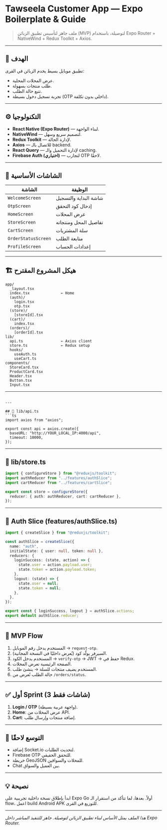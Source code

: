 # Tawseela Customer App — Expo Boilerplate & Guide

> ملف جاهز لتأسيس تطبيق الزبائن (MVP) لتوصيلة، باستخدام Expo Router + NativeWind + Redux Toolkit + Axios.

---

## 🎯 الهدف
تطبيق موبايل بسيط يخدم الزبائن في القرى:
- عرض المحلات المحلية.
- طلب منتجات بسهولة.
- تتبع حالة الطلب.
- تجربة تسجيل دخول بسيطة (OTP داخلي بدون تكلفة).

---

## ⚙️ التكنولوجيا
- **React Native (Expo Router)** — لبناء الواجهة.
- **NativeWind** — لتصميم سريع وسهل.
- **Redux Toolkit** — لإدارة الحالة.
- **Axios** — للاتصال بالـ backend.
- **React Query** — لإدارة التحميل والـ caching.
- **Firebase Auth (اختياري)** — لتجارب OTP لاحقًا.

---

## 🧩 الشاشات الأساسية
| الشاشة | الوظيفة |
|---------|----------|
| `WelcomeScreen` | شاشة البداية والتسجيل |
| `OtpScreen` | إدخال كود التحقق |
| `HomeScreen` | عرض المحلات |
| `StoreScreen` | تفاصيل المحل ومنتجاته |
| `CartScreen` | سلة المشتريات |
| `OrderStatusScreen` | متابعة الطلب |
| `ProfileScreen` | إعدادات الحساب |

---

## 🏗️ هيكل المشروع المقترح
```
app/
  _layout.tsx
  index.tsx              ← Home
  (auth)/
    login.tsx
    otp.tsx
  (store)/
    [storeId].tsx
  (cart)/
    index.tsx
  (orders)/
    [orderId].tsx
lib/
  api.ts                 ← Axios client
  store.ts               ← Redux setup
  hooks/
    useAuth.ts
    useCart.ts
components/
  StoreCard.tsx
  ProductCard.tsx
  Header.tsx
  Button.tsx
  Input.tsx
```

---

<!-- ## ⚡️ أوامر التأسيس
```bash
npx create-expo-app tawseela-client
cd tawseela-client
npm i nativewind @reduxjs/toolkit react-redux axios react-query
npx expo install react-native-safe-area-context react-native-screens -->
```

---

## 🧩 lib/api.ts
```ts
import axios from "axios";

export const api = axios.create({
  baseURL: "http://YOUR_LOCAL_IP:4000/api",
  timeout: 10000,
});
```

---

## 🧠 lib/store.ts
```ts
import { configureStore } from "@reduxjs/toolkit";
import authReducer from "../features/authSlice";
import cartReducer from "../features/cartSlice";

export const store = configureStore({
  reducer: { auth: authReducer, cart: cartReducer },
});
```

---

## 🔑 Auth Slice (features/authSlice.ts)
```ts
import { createSlice } from "@reduxjs/toolkit";

const authSlice = createSlice({
  name: "auth",
  initialState: { user: null, token: null },
  reducers: {
    loginSuccess: (state, action) => {
      state.user = action.payload.user;
      state.token = action.payload.token;
    },
    logout: (state) => {
      state.user = null;
      state.token = null;
    },
  },
});

export const { loginSuccess, logout } = authSlice.actions;
export default authSlice.reducer;
```

---

## 🧾 MVP Flow
1. المستخدم يدخل رقم الموبايل → `request-otp`.
2. السيرفر يولّد كود (يُعرض داخليًا في النسخة المجانية).
3. المستخدم يدخل الكود → `verify-otp` → JWT → حفظ في Redux.
4. الصفحة الرئيسية تعرض المحلات.
5. المستخدم يضيف منتجات للسلة → ينشئ طلب.
6. حالة الطلب تُعرض من `/orders/status`.

---

## ✅ أول Sprint (3 شاشات فقط)
1. **Login / OTP** (واجهة عربية بسيطة).
2. **Home**: عرض المحلات من API.
3. **Cart**: إضافة منتجات وإرسال طلب.

---

## 🚀 التوسع لاحقًا
- إضافة Socket.io لتحديث الطلبات.
- Firebase OTP للتحقق الحقيقي.
- خريطة GeoJSON للمحلات والسواقين.
- Chat بين العميل والسواق.

---

## 💡 نصيحة
ابدأ بإطلاق نسخة داخلية تجريبية على Expo Go أولاً. 
بعدها، لما تتأكد من استقرار الـ flow، اعمل build Android APK للتوزيع في القرى.

---

_هذا الملف يمثل الأساس لبناء تطبيق الزبائن لتوصيلة. جاهز للتنفيذ المباشر داخل Expo Router._

